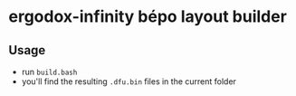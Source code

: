 # ergodox-infinity bépo layout builder

## Usage

- run `build.bash`
- you'll find the resulting `.dfu.bin` files in the current folder